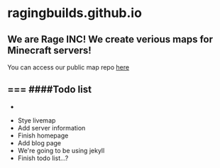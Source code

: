 ragingbuilds.github.io
====================
We are Rage INC! We create verious maps for Minecraft servers!
---
You can access our public map repo <a href="https://github.com/RagingBuilds/RMaps">here</a>

===
####Todo list
---
* ~~~Add livemap~~~
 * Stye livemap
* Add server information
* Finish homepage
* Add blog page
 * We're going to be using jekyll
* Finish todo list...?
